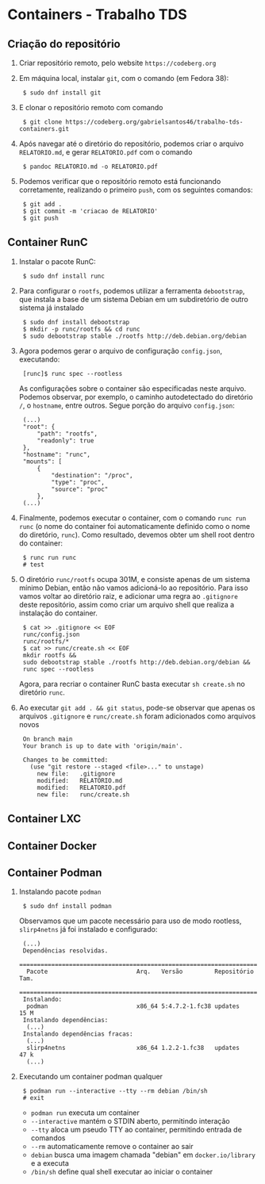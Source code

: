 # Containers - Trabalho TDS

## Criação do repositório
1. Criar repositório remoto, pelo website `https://codeberg.org`

1. Em máquina local, instalar `git`, com o comando (em Fedora 38):

        $ sudo dnf install git

1. E clonar o repositório remoto com comando

        $ git clone https://codeberg.org/gabrielsantos46/trabalho-tds-containers.git

1. Após navegar até o diretório do repositório, podemos criar o arquivo `RELATORIO.md`, e gerar `RELATORIO.pdf` com o comando
    
        $ pandoc RELATORIO.md -o RELATORIO.pdf

1. Podemos verificar que o repositório remoto está funcionando corretamente, realizando o primeiro `push`, com os seguintes comandos:
    
        $ git add .
        $ git commit -m 'criacao de RELATORIO'
        $ git push

## Container RunC
1. Instalar o pacote RunC:

        $ sudo dnf install runc

1. Para configurar o `rootfs`, podemos utilizar a ferramenta `debootstrap`, que instala a base de um sistema Debian em um subdiretório de outro sistema já instalado

        $ sudo dnf install debootstrap
        $ mkdir -p runc/rootfs && cd runc
        $ sudo debootstrap stable ./rootfs http://deb.debian.org/debian

1. Agora podemos gerar o arquivo de configuração `config.json`, executando:

        [runc]$ runc spec --rootless

    As configurações sobre o container são especificadas neste arquivo. Podemos observar, por exemplo, o caminho autodetectado do diretório `/`, o `hostname`, entre outros. Segue porção do arquivo `config.json`:

        (...)
        "root": {
	    	"path": "rootfs",
	    	"readonly": true
	    },
	    "hostname": "runc",
	    "mounts": [
	    	{
	    		"destination": "/proc",
	    		"type": "proc",
	    		"source": "proc"
	    	},
        (...)

1. Finalmente, podemos executar o container, com o comando `runc run runc` (o nome do container foi automaticamente definido como o nome do diretório, `runc`). Como resultado, devemos obter um shell root dentro do container:

        $ runc run runc
        # test

1. O diretório `runc/rootfs` ocupa 301M, e consiste apenas de um sistema mínimo Debian, então não vamos adicioná-lo ao repositório. Para isso vamos voltar ao diretório raiz, e adicionar uma regra ao `.gitignore` deste repositório, assim como criar um arquivo shell que realiza a instalação do container.

        $ cat >> .gitignore << EOF
        runc/config.json
        runc/rootfs/*
        $ cat >> runc/create.sh << EOF
        mkdir rootfs &&
        sudo debootstrap stable ./rootfs http://deb.debian.org/debian &&
        runc spec --rootless

    Agora, para recriar o container RunC basta executar `sh create.sh` no diretório `runc`.

1. Ao executar `git add . && git status`, pode-se observar que apenas os arquivos `.gitignore` e `runc/create.sh` foram adicionados como arquivos novos 

        On branch main
        Your branch is up to date with 'origin/main'.
        
        Changes to be committed:
          (use "git restore --staged <file>..." to unstage)
        	new file:   .gitignore
        	modified:   RELATORIO.md
        	modified:   RELATORIO.pdf
        	new file:   runc/create.sh

## Container LXC

## Container Docker

## Container Podman
1. Instalando pacote `podman`

        $ sudo dnf install podman

    Observamos que um pacote necessário para uso de modo rootless, `slirp4netns` já foi instalado e configurado:

        (...)
        Dependências resolvidas.
        =======================================================================
         Pacote                         Arq.   Versão         Repositório Tam.
        =======================================================================
        Instalando:
         podman                         x86_64 5:4.7.2-1.fc38 updates     15 M
        Instalando dependências:
         (...)
        Instalando dependências fracas:
         (...)
         slirp4netns                    x86_64 1.2.2-1.fc38   updates     47 k
         (...)

1. Executando um container podman qualquer

        $ podman run --interactive --tty --rm debian /bin/sh
        # exit

    - `podman run` executa um container
    - `--interactive` mantém o STDIN aberto, permitindo interação  
    - `--tty` aloca um pseudo TTY ao container, permitindo entrada de comandos
    - `--rm` automaticamente remove o container ao sair
    - `debian` busca uma imagem chamada "debian" em `docker.io/library` e a executa
    - `/bin/sh` define qual shell executar ao iniciar o container

